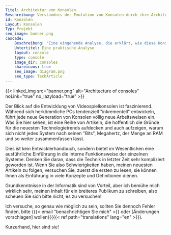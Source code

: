 ```yaml
---
Titel: Architektur von Konsolen
Beschreibung: Verständnis der Evolution von Konsolen durch ihre Architektur
id: Konsolen
Layout: Konsolen
Typ: Projekt
seo_image: banner.png
cascade:
    Beschreibung: "Eine eingehende Analyse, die erklärt, wie diese Konsole intern funktioniert"
    Untertitel: Eine praktische Analyse
    layout: console
    type: console
    image_dir: consoles
    shareicons: true
    seo_image: diagram.png
    seo_type: TechArticle
---
```


{{< linked_img src="banner.png" alt="Architecture of consoles" noLink="true" no_lazyload="true" >}}

Der Blick auf die Entwicklung von Videospielkonsolen ist faszinierend. Während sich herkömmliche PCs tendenziell "inkrementell" entwickeln,
führt jede neue Generation von Konsolen völlig neue Arbeitsweisen ein. Was Sie hier sehen, ist eine Reihe von
Artikeln, die hoffentlich die Gründe für die neuesten Technologietrends aufdecken und auch aufzeigen, warum sich nicht
jedes System nach seinen "Bits", Megahertz, der Menge an RAM und so weiter zusammenfassen lässt.

Dies ist kein Entwicklerhandbuch, sondern bietet im Wesentlichen 
eine ausführliche Einführung in die interne Funktionsweise der
einzelnen Systeme. Denken Sie daran, dass die Technik in letzter 
Zeit sehr kompliziert geworden ist. Wenn Sie also Schwierigkeiten
haben, meinen neuesten Artikeln zu folgen, versuchen Sie, zuerst
die ersten zu lesen, sie können Ihnen als Einführung in viele Konzepte
und Definitionen dienen.

Grundkenntnisse in der Informatik sind von Vorteil, aber ich
bemühe mich wirklich sehr, meinen Inhalt für ein breiteres
Publikum zu schreiben, also scheuen Sie sich bitte nicht, es zu versuchen!

Ich versuche, so genau wie möglich zu sein, sollten Sie dennoch Fehler
finden, bitte {{{< email "benachrichtigen Sie mich" >}} oder
[Änderungen vorschlagen] wollen({{{{< ref path="translations" lang="en" >}}).

Kurzerhand, hier sind sie!
